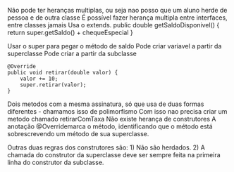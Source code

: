 Não pode ter heranças multiplas, ou seja nao posso que um aluno herde de pessoa e de outra classe
É possível fazer herança multipla entre interfaces, entre classes jamais
Usa o extends. 
public double getSaldoDisponivel() {
		return super.getSaldo() + chequeEspecial
	}

Usar o super para pegar o método de saldo 
Pode criar variavel a partir da superclasse
Pode criar a partir da subclasse

	@Override
	public void retirar(double valor) {
		valor += 10;
		super.retirar(valor);
	}

Dois metodos com a mesma assinatura, só que usa de duas formas diferentes - chamamos isso de polimorfismo
Com isso nao precisa criar um metodo chamado retirarComTaxa
Não existe herança de construtores
A  anotação @Overridemarca  o  método,  identificando  que  o  método  está sobrescrevendo um método de sua superclasse. 

Outras duas regras dos construtores são: 1) Não são herdados. 2) A chamada do construtor da superclasse deve ser sempre feita na primeira linha do construtor da subclasse.